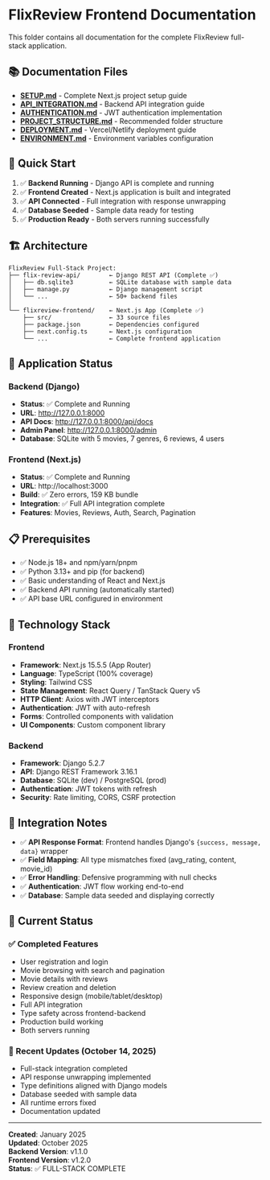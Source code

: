 # FlixReview Frontend Documentation

This folder contains all documentation for the complete FlixReview full-stack application.

## 📚 Documentation Files

- **[SETUP.md](./SETUP.md)** - Complete Next.js project setup guide
- **[API_INTEGRATION.md](./API_INTEGRATION.md)** - Backend API integration guide
- **[AUTHENTICATION.md](./AUTHENTICATION.md)** - JWT authentication implementation
- **[PROJECT_STRUCTURE.md](./PROJECT_STRUCTURE.md)** - Recommended folder structure
- **[DEPLOYMENT.md](./DEPLOYMENT.md)** - Vercel/Netlify deployment guide
- **[ENVIRONMENT.md](./ENVIRONMENT.md)** - Environment variables configuration

## 🎯 Quick Start

1. ✅ **Backend Running** - Django API is complete and running
2. ✅ **Frontend Created** - Next.js application is built and integrated
3. ✅ **API Connected** - Full integration with response unwrapping
4. ✅ **Database Seeded** - Sample data ready for testing
5. ✅ **Production Ready** - Both servers running successfully

## 🏗️ Architecture

```
FlixReview Full-Stack Project:
├── flix-review-api/        ← Django REST API (Complete ✅)
│   ├── db.sqlite3          ← SQLite database with sample data
│   ├── manage.py           ← Django management script
│   └── ...                 ← 50+ backend files
│
└── flixreview-frontend/    ← Next.js App (Complete ✅)
    ├── src/                ← 33 source files
    ├── package.json        ← Dependencies configured
    ├── next.config.ts      ← Next.js configuration
    └── ...                 ← Complete frontend application
```

## 🔗 Application Status

### Backend (Django)
- **Status**: ✅ Complete and Running
- **URL**: http://127.0.0.1:8000
- **API Docs**: http://127.0.0.1:8000/api/docs
- **Admin Panel**: http://127.0.0.1:8000/admin
- **Database**: SQLite with 5 movies, 7 genres, 6 reviews, 4 users

### Frontend (Next.js)
- **Status**: ✅ Complete and Running
- **URL**: http://localhost:3000
- **Build**: ✅ Zero errors, 159 KB bundle
- **Integration**: ✅ Full API integration complete
- **Features**: Movies, Reviews, Auth, Search, Pagination

## 📋 Prerequisites

- ✅ Node.js 18+ and npm/yarn/pnpm
- ✅ Python 3.13+ and pip (for backend)
- ✅ Basic understanding of React and Next.js
- ✅ Backend API running (automatically started)
- ✅ API base URL configured in environment

## 🚀 Technology Stack

### Frontend
- **Framework**: Next.js 15.5.5 (App Router)
- **Language**: TypeScript (100% coverage)
- **Styling**: Tailwind CSS
- **State Management**: React Query / TanStack Query v5
- **HTTP Client**: Axios with JWT interceptors
- **Authentication**: JWT with auto-refresh
- **Forms**: Controlled components with validation
- **UI Components**: Custom component library

### Backend
- **Framework**: Django 5.2.7
- **API**: Django REST Framework 3.16.1
- **Database**: SQLite (dev) / PostgreSQL (prod)
- **Authentication**: JWT tokens with refresh
- **Security**: Rate limiting, CORS, CSRF protection

## 📝 Integration Notes

- ✅ **API Response Format**: Frontend handles Django's `{success, message, data}` wrapper
- ✅ **Field Mapping**: All type mismatches fixed (avg_rating, content, movie_id)
- ✅ **Error Handling**: Defensive programming with null checks
- ✅ **Authentication**: JWT flow working end-to-end
- ✅ **Database**: Sample data seeded and displaying correctly

## 🎯 Current Status

### ✅ Completed Features
- User registration and login
- Movie browsing with search and pagination
- Movie details with reviews
- Review creation and deletion
- Responsive design (mobile/tablet/desktop)
- Full API integration
- Type safety across frontend-backend
- Production build working
- Both servers running

### 🔄 Recent Updates (October 14, 2025)
- Full-stack integration completed
- API response unwrapping implemented
- Type definitions aligned with Django models
- Database seeded with sample data
- All runtime errors fixed
- Documentation updated

---

**Created**: January 2025  
**Updated**: October 2025  
**Backend Version**: v1.1.0  
**Frontend Version**: v1.2.0  
**Status**: ✅ FULL-STACK COMPLETE
